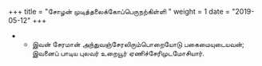 ﻿+++
title = "சோழன் முடித்தலைக்கோப்பெருநற்கிள்ளி  "
weight = 1
date = "2019-05-12"
+++


- -  இவன் சேரமான் அந்துவஞ்சேரலிரும்பொறையோடு பகைமையுடையவன்; இவனைப் பாடிய புலவர் உறையூர் ஏணிச்சேரிமுடமோசியார். 
